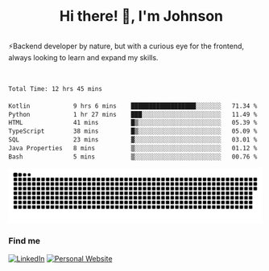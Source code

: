 <div id="user-content-toc">
  <ul align="center">
    <summary><h1 style="display: inline-block">Hi there! 👋, I'm Johnson</h1></summary>
  </ul>
</div>

⚡Backend developer by nature, but with a curious eye for the frontend, always looking to learn and expand my skills.

<br>


<!--START_SECTION:waka-->

```txt
Total Time: 12 hrs 45 mins

Kotlin            9 hrs 6 mins    ██████████████████░░░░░░░   71.34 %
Python            1 hr 27 mins    ███░░░░░░░░░░░░░░░░░░░░░░   11.49 %
HTML              41 mins         █▒░░░░░░░░░░░░░░░░░░░░░░░   05.39 %
TypeScript        38 mins         █▒░░░░░░░░░░░░░░░░░░░░░░░   05.09 %
SQL               23 mins         ▓░░░░░░░░░░░░░░░░░░░░░░░░   03.01 %
Java Properties   8 mins          ▒░░░░░░░░░░░░░░░░░░░░░░░░   01.12 %
Bash              5 mins          ▒░░░░░░░░░░░░░░░░░░░░░░░░   00.76 %
```

<!--END_SECTION:waka-->

<picture>
  <source  srcset="https://github.com/joshwambere/joshwambere/blob/output/github-contribution-grid-snake-dark.svg?palette=github-dark">
  <source  srcset="https://github.com/joshwambere/joshwambere/blob/output/github-contribution-grid-snake.svg">
  <img alt="github contribution grid snake animation" src="https://github.com/joshwambere/joshwambere/blob/output/github-contribution-grid-snake.svg">
</picture>

### Find me
<a href="https://www.linkedin.com/in/dusabe-johnson" target="_blank"><img src="https://img.shields.io/badge/LinkedIn-%230077B5.svg?&style=flat&logo=linkedin&logoColor=white" alt="LinkedIn"></a>
‎‎ [![Personal Website](https://img.shields.io/badge/visit-Johnsonis.me-blue)](https://johnsonis.me/)
